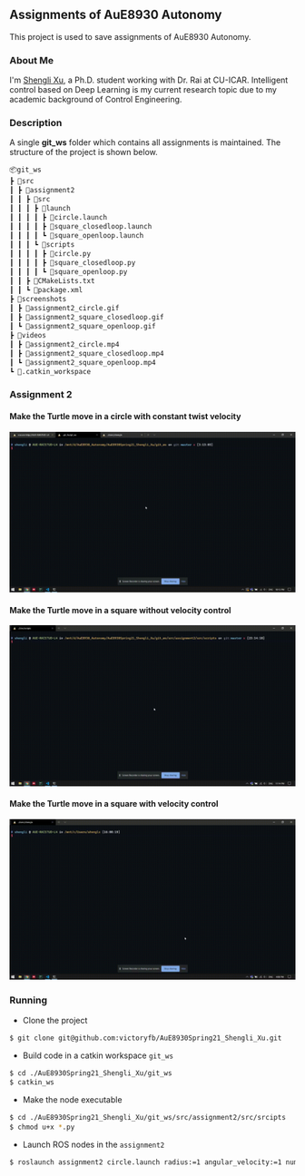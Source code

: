 ## Assignments of AuE8930 Autonomy

This project is used to save assignments of AuE8930 Autonomy.

### About Me

I'm [Shengli Xu](https://www.linkedin.com/in/shengli-xu-8471a618b/), a Ph.D. student working with Dr. Rai at CU-ICAR. Intelligent control based on Deep Learning is my current research topic due to my academic background of Control Engineering.

### Description

A single **git_ws** folder which contains all assignments is maintained. The structure of the project is shown below.

```
📦git_ws
┣ 📂src
┃ ┣ 📂assignment2
┃ ┃ ┣ 📂src
┃ ┃ ┃ ┣ 📂launch
┃ ┃ ┃ ┃ ┣ 📜circle.launch
┃ ┃ ┃ ┃ ┣ 📜square_closedloop.launch
┃ ┃ ┃ ┃ ┗ 📜square_openloop.launch
┃ ┃ ┃ ┗ 📂scripts
┃ ┃ ┃ ┃ ┣ 📜circle.py
┃ ┃ ┃ ┃ ┣ 📜square_closedloop.py
┃ ┃ ┃ ┃ ┗ 📜square_openloop.py
┃ ┃ ┣ 📜CMakeLists.txt
┃ ┃ ┗ 📜package.xml
┣ 📂screenshots
┃ ┣ 📜assignment2_circle.gif
┃ ┣ 📜assignment2_square_closedloop.gif
┃ ┗ 📜assignment2_square_openloop.gif
┣ 📂videos
┃ ┣ 📜assignment2_circle.mp4
┃ ┣ 📜assignment2_square_closedloop.mp4
┃ ┗ 📜assignment2_square_openloop.mp4
┗ 📜.catkin_workspace
```

### Assignment 2

#### Make the Turtle move in a circle with constant twist velocity

![Move in a circle](./git_ws/screenshots/assignment2_circle.gif)

#### Make the Turtle move in a square without velocity control

![Move in a square without velocity control](./git_ws/screenshots/assignment2_square_openloop.gif)

#### Make the Turtle move in a square with velocity control

![Move in a square with velocity control](./git_ws/screenshots/assignment2_square_closedloop.gif)

### Running

- Clone the project

```bash
$ git clone git@github.com:victoryfb/AuE8930Spring21_Shengli_Xu.git
```

- Build code in a catkin workspace `git_ws`

```bash
$ cd ./AuE8930Spring21_Shengli_Xu/git_ws
$ catkin_ws
```

- Make the node executable

```bash
$ cd ./AuE8930Spring21_Shengli_Xu/git_ws/src/assignment2/src/srcipts
$ chmod u+x *.py
```

- Launch ROS nodes in the `assignment2`

```bash
$ roslaunch assignment2 circle.launch radius:=1 angular_velocity:=1 number_of_turms:=2
```
